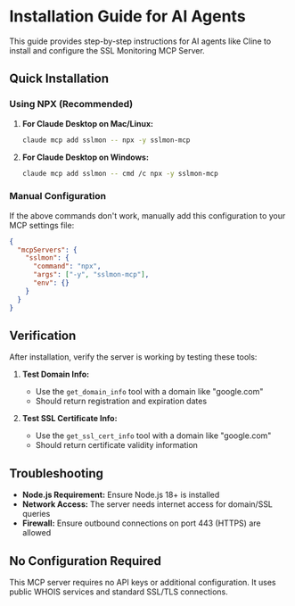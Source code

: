 # Installation Guide for AI Agents

This guide provides step-by-step instructions for AI agents like Cline to install and configure the SSL Monitoring MCP Server.

## Quick Installation

### Using NPX (Recommended)

1. **For Claude Desktop on Mac/Linux:**
   ```bash
   claude mcp add sslmon -- npx -y sslmon-mcp
   ```

2. **For Claude Desktop on Windows:**
   ```bash
   claude mcp add sslmon -- cmd /c npx -y sslmon-mcp
   ```

### Manual Configuration

If the above commands don't work, manually add this configuration to your MCP settings file:

```json
{
  "mcpServers": {
    "sslmon": {
      "command": "npx",
      "args": ["-y", "sslmon-mcp"],
      "env": {}
    }
  }
}
```

## Verification

After installation, verify the server is working by testing these tools:

1. **Test Domain Info:**
   - Use the `get_domain_info` tool with a domain like "google.com"
   - Should return registration and expiration dates

2. **Test SSL Certificate Info:**
   - Use the `get_ssl_cert_info` tool with a domain like "google.com"
   - Should return certificate validity information

## Troubleshooting

- **Node.js Requirement:** Ensure Node.js 18+ is installed
- **Network Access:** The server needs internet access for domain/SSL queries
- **Firewall:** Ensure outbound connections on port 443 (HTTPS) are allowed

## No Configuration Required

This MCP server requires no API keys or additional configuration. It uses public WHOIS services and standard SSL/TLS connections.